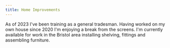 ```yaml
---
title: Home Improvements
---
```


As of 2023 I've been training as a general tradesman. Having worked on my own house since 2020 I'm enjoying a break from the screens. I'm currently available for work in the Bristol area installing shelving, fittings and assembling furniture.